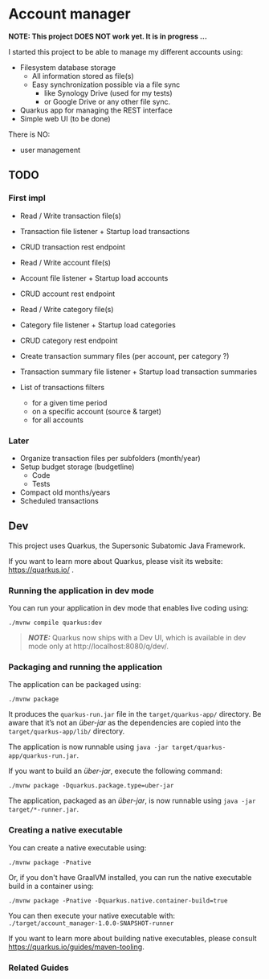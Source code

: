 # Account manager

**NOTE: This project DOES NOT work yet. It is in progress ...**

I started this project to be able to manage my different accounts using:

- Filesystem database storage
  - All information stored as file(s)
  - Easy synchronization possible via a file sync
    - like Synology Drive (used for my tests) 
    - or Google Drive or any other file sync.
- Quarkus app for managing the REST interface
- Simple web UI (to be done)

There is NO:

- user management

## TODO

### First impl

- Read / Write transaction file(s)
- Transaction file listener + Startup load transactions
- CRUD transaction rest endpoint
  
- Read / Write account file(s)
- Account file listener + Startup load accounts
- CRUD account rest endpoint
  
- Read / Write category file(s)
- Category file listener  + Startup load categories
- CRUD category rest endpoint
  
- Create transaction summary files (per account, per category ?)
- Transaction summary file listener + Startup load transaction summaries

- List of transactions filters
	- for a given time period
	- on a specific account (source & target)
	- for all accounts

### Later

- Organize transaction files per subfolders (month/year)
- Setup budget storage (budgetline)
  - Code
  - Tests
- Compact old months/years
- Scheduled transactions

## Dev

This project uses Quarkus, the Supersonic Subatomic Java Framework.

If you want to learn more about Quarkus, please visit its website: https://quarkus.io/ .

### Running the application in dev mode

You can run your application in dev mode that enables live coding using:
```shell script
./mvnw compile quarkus:dev
```

> **_NOTE:_**  Quarkus now ships with a Dev UI, which is available in dev mode only at http://localhost:8080/q/dev/.

### Packaging and running the application

The application can be packaged using:
```shell script
./mvnw package
```
It produces the `quarkus-run.jar` file in the `target/quarkus-app/` directory.
Be aware that it’s not an _über-jar_ as the dependencies are copied into the `target/quarkus-app/lib/` directory.

The application is now runnable using `java -jar target/quarkus-app/quarkus-run.jar`.

If you want to build an _über-jar_, execute the following command:
```shell script
./mvnw package -Dquarkus.package.type=uber-jar
```

The application, packaged as an _über-jar_, is now runnable using `java -jar target/*-runner.jar`.

### Creating a native executable

You can create a native executable using: 
```shell script
./mvnw package -Pnative
```

Or, if you don't have GraalVM installed, you can run the native executable build in a container using: 
```shell script
./mvnw package -Pnative -Dquarkus.native.container-build=true
```

You can then execute your native executable with: `./target/account_manager-1.0.0-SNAPSHOT-runner`

If you want to learn more about building native executables, please consult https://quarkus.io/guides/maven-tooling.

### Related Guides

